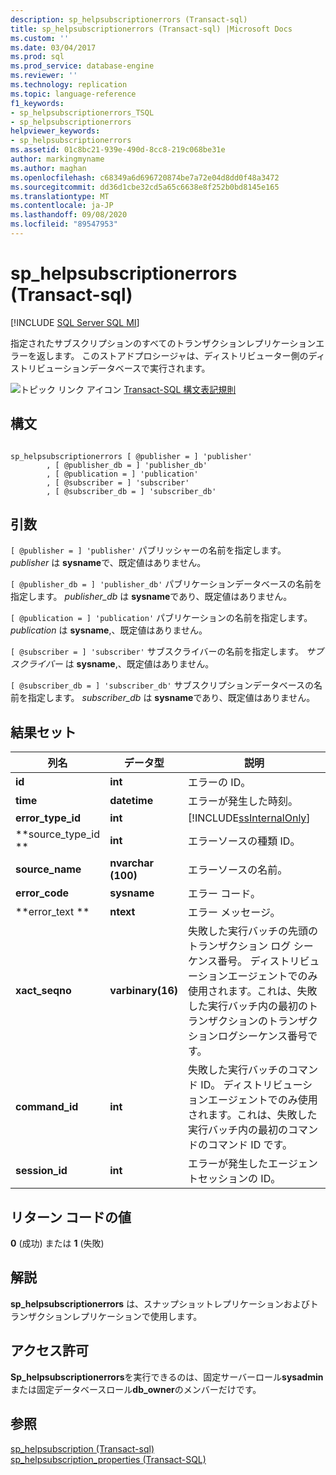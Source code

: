 ```yaml
---
description: sp_helpsubscriptionerrors (Transact-sql)
title: sp_helpsubscriptionerrors (Transact-sql) |Microsoft Docs
ms.custom: ''
ms.date: 03/04/2017
ms.prod: sql
ms.prod_service: database-engine
ms.reviewer: ''
ms.technology: replication
ms.topic: language-reference
f1_keywords:
- sp_helpsubscriptionerrors_TSQL
- sp_helpsubscriptionerrors
helpviewer_keywords:
- sp_helpsubscriptionerrors
ms.assetid: 01c8bc21-939e-490d-8cc8-219c068be31e
author: markingmyname
ms.author: maghan
ms.openlocfilehash: c68349a6d696720874be7a72e04d8dd0f48a3472
ms.sourcegitcommit: dd36d1cbe32cd5a65c6638e8f252b0bd8145e165
ms.translationtype: MT
ms.contentlocale: ja-JP
ms.lasthandoff: 09/08/2020
ms.locfileid: "89547953"
---
```

# <a name="sp_helpsubscriptionerrors-transact-sql"></a>sp_helpsubscriptionerrors (Transact-sql)
[!INCLUDE [SQL Server SQL MI](../../includes/applies-to-version/sql-asdbmi.md)]

  指定されたサブスクリプションのすべてのトランザクションレプリケーションエラーを返します。 このストアドプロシージャは、ディストリビューター側のディストリビューションデータベースで実行されます。  
  
 ![トピック リンク アイコン](../../database-engine/configure-windows/media/topic-link.gif "トピック リンク アイコン") [Transact-SQL 構文表記規則](../../t-sql/language-elements/transact-sql-syntax-conventions-transact-sql.md)  
  
## <a name="syntax"></a>構文  
  
```  
  
sp_helpsubscriptionerrors [ @publisher = ] 'publisher'  
        , [ @publisher_db = ] 'publisher_db'   
        , [ @publication = ] 'publication'   
        , [ @subscriber = ] 'subscriber'   
        , [ @subscriber_db = ] 'subscriber_db'  
```  
  
## <a name="arguments"></a>引数  
`[ @publisher = ] 'publisher'` パブリッシャーの名前を指定します。 *publisher* は **sysname**で、既定値はありません。  
  
`[ @publisher_db = ] 'publisher_db'` パブリケーションデータベースの名前を指定します。 *publisher_db* は **sysname**であり、既定値はありません。  
  
`[ @publication = ] 'publication'` パブリケーションの名前を指定します。 *publication* は **sysname**,、既定値はありません。  
  
`[ @subscriber = ] 'subscriber'` サブスクライバーの名前を指定します。 *サブスクライバー* は **sysname**,、既定値はありません。  
  
`[ @subscriber_db = ] 'subscriber_db'` サブスクリプションデータベースの名前を指定します。 *subscriber_db* は **sysname**であり、既定値はありません。  
  
## <a name="result-set"></a>結果セット  
  
|列名|データ型|説明|  
|-----------------|---------------|-----------------|  
|**id**|**int**|エラーの ID。|  
|**time**|**datetime**|エラーが発生した時刻。|  
|**error_type_id**|**int**|[!INCLUDE[ssInternalOnly](../../includes/ssinternalonly-md.md)]|  
|**source_type_id **|**int**|エラーソースの種類 ID。|  
|**source_name**|**nvarchar (100)**|エラーソースの名前。|  
|**error_code**|**sysname**|エラー コード。|  
|**error_text **|**ntext**|エラー メッセージ。|  
|**xact_seqno**|**varbinary(16)**|失敗した実行バッチの先頭のトランザクション ログ シーケンス番号。 ディストリビューションエージェントでのみ使用されます。これは、失敗した実行バッチ内の最初のトランザクションのトランザクションログシーケンス番号です。|  
|**command_id**|**int**|失敗した実行バッチのコマンド ID。 ディストリビューションエージェントでのみ使用されます。これは、失敗した実行バッチ内の最初のコマンドのコマンド ID です。|  
|**session_id**|**int**|エラーが発生したエージェントセッションの ID。|  
  
## <a name="return-code-values"></a>リターン コードの値  
 **0** (成功) または **1** (失敗)  
  
## <a name="remarks"></a>解説  
 **sp_helpsubscriptionerrors** は、スナップショットレプリケーションおよびトランザクションレプリケーションで使用します。  
  
## <a name="permissions"></a>アクセス許可  
 **Sp_helpsubscriptionerrors**を実行できるのは、固定サーバーロール**sysadmin**または固定データベースロール**db_owner**のメンバーだけです。  
  
## <a name="see-also"></a>参照  
 [sp_helpsubscription &#40;Transact-sql&#41;](../../relational-databases/system-stored-procedures/sp-helpsubscription-transact-sql.md)   
 [sp_helpsubscription_properties &#40;Transact-SQL&#41;](../../relational-databases/system-stored-procedures/sp-helpsubscription-properties-transact-sql.md)  
  
  
